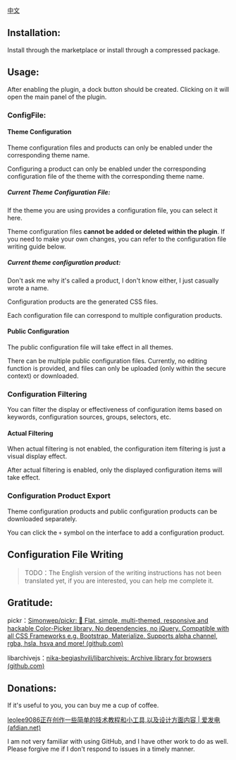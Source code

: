 [中文](https://github.com/leolee9086/themeEditor/blob/main/README_zh_CN.md)

## Installation:

Install through the marketplace or install through a compressed package.

## Usage:

After enabling the plugin, a dock button should be created. Clicking on it will open the main panel of the plugin.

### ConfigFile:

#### Theme Configuration

Theme configuration files and products can only be enabled under the corresponding theme name.

Configuring a product can only be enabled under the corresponding configuration file of the theme with the corresponding theme name.

##### Current Theme Configuration File:

If the theme you are using provides a configuration file, you can select it here.

Theme configuration files **cannot be added or deleted within the plugin**. If you need to make your own changes, you can refer to the configuration file writing guide below.

##### Current theme configuration product:

Don't ask me why it's called a product, I don't know either, I just casually wrote a name.

Configuration products are the generated CSS files.

Each configuration file can correspond to multiple configuration products.

#### Public Configuration

The public configuration file will take effect in all themes.

There can be multiple public configuration files. Currently, no editing function is provided, and files can only be uploaded (only within the secure context) or downloaded.

### Configuration Filtering

You can filter the display or effectiveness of configuration items based on keywords, configuration sources, groups, selectors, etc.

#### Actual Filtering

When actual filtering is not enabled, the configuration item filtering is just a visual display effect.

After actual filtering is enabled, only the displayed configuration items will take effect.

### Configuration Product Export

Theme configuration products and public configuration products can be downloaded separately.

You can click the `+` symbol on the interface to add a configuration product.

## Configuration File Writing 

> TODO：The English version of the writing instructions has not been translated yet, if you are interested, you can help me complete it.

## Gratitude:

pickr：[Simonwep/pickr: 🎨 Flat, simple, multi-themed, responsive and hackable Color-Picker library. No dependencies, no jQuery. Compatible with all CSS Frameworks e.g. Bootstrap, Materialize. Supports alpha channel, rgba, hsla, hsva and more! (github.com)](https://github.com/Simonwep/pickr)

libarchivejs：[nika-begiashvili/libarchivejs: Archive library for browsers (github.com)](https://github.com/nika-begiashvili/libarchivejs)

## Donations:

If it's useful to you, you can buy me a cup of coffee.

[leolee9086正在创作一些简单的技术教程和小工具,以及设计方面内容 | 爱发电 (afdian.net)](https://afdian.net/a/leolee9086)

I am not very familiar with using GitHub, and I have other work to do as well. Please forgive me if I don't respond to issues in a timely manner.